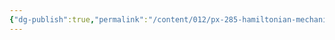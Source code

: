 ```yaml
---
{"dg-publish":true,"permalink":"/content/012/px-285-hamiltonian-mechanics-and-fluid-dynamics/f-hamilton-s-equations/f-hamilton-s-equations/","noteIcon":"1","created":"2025-01-19T10:26:46.259+00:00","updated":"2025-01-19T10:26:47.142+00:00"}
---
```


